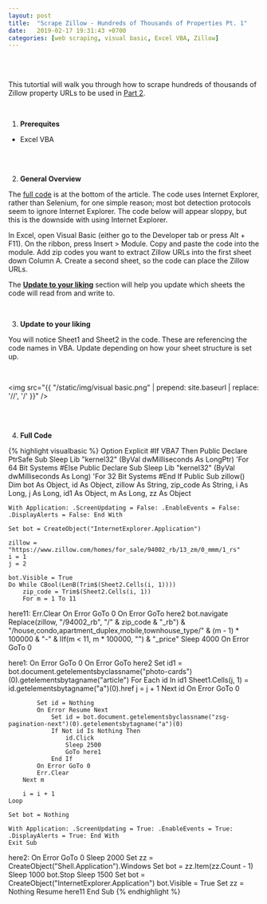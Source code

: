 ```yaml
---
layout: post
title:  "Scrape Zillow - Hundreds of Thousands of Properties Pt. 1"
date:   2019-02-17 19:31:43 +0700
categories: [web scraping, visual basic, Excel VBA, Zillow]
---
```


<br>

<br>

This tutortial will walk you through how to scrape hundreds of thousands of Zillow property URLs to be used in <a href="/python/web%20scraping/zillow/2019/02/10/Scrape-Zillow-Hundreds-of-Thousands-of-Properties-Pt.-2-without-Tax-Data.html">Part 2</a>.

<br>

<ol start="1"><li><b>Prerequites</b></li></ol>

<ul><li>Excel VBA</li></ul>

<br>

<br>

<ol start="2"><li><b>General Overview</b></li></ol>

The <a href="#full-code">full code</a> is at the bottom of the article. The code uses Internet Explorer, rather than Selenium, for one simple reason; most bot detection protocols seem to ignore Internet Explorer. The code below will appear sloppy, but this is the downside with using Internet Explorer.

In Excel, open Visual Basic (either go to the Developer tab or press Alt + F11). On the ribbon, press Insert > Module. Copy and paste the code into the module. Add zip codes you want to extract Zillow URLs into the first sheet down Column A. Create a second sheet, so the code can place the Zillow URLs.

The <b><a href="#update-to-your-liking">Update to your liking</a></b> section will help you update which sheets the code will read from and write to.

<br>

<ol start="3" id="update-to-your-liking"><li><b>Update to your liking</b></li></ol>

You will notice Sheet1 and Sheet2 in the code. These are referencing the code names in VBA. Update depending on how your sheet structure is set up.

<br>

<img src="{{ "/static/img/visual basic.png" | prepend: site.baseurl | replace: '//', '/' }}" />

<br>

<br>

<ol start="4" id="full-code"><li><b>Full Code</b></li></ol>

{% highlight visualbasic %}
Option Explicit
#If VBA7 Then
    Public Declare PtrSafe Sub Sleep Lib "kernel32" (ByVal dwMilliseconds As LongPtr) 'For 64 Bit Systems
#Else
    Public Declare Sub Sleep Lib "kernel32" (ByVal dwMilliseconds As Long) 'For 32 Bit Systems
#End If
Public Sub zillow()
    Dim bot As Object, id As Object, zillow As String, zip_code As String, i As Long, j As Long, id1 As Object, m As Long, zz As Object
    
    With Application: .ScreenUpdating = False: .EnableEvents = False: .DisplayAlerts = False: End With
        
    Set bot = CreateObject("InternetExplorer.Application")
    
    zillow = "https://www.zillow.com/homes/for_sale/94002_rb/13_zm/0_mmm/1_rs"
    i = 1
    j = 2
    
    bot.Visible = True
    Do While CBool(LenB(Trim$(Sheet2.Cells(i, 1))))
        zip_code = Trim$(Sheet2.Cells(i, 1))
        For m = 1 To 11
here11:
            Err.Clear
            On Error GoTo 0
            On Error GoTo here2
                bot.navigate Replace(zillow, "/94002_rb", "/" & zip_code & "_rb") & "/house,condo,apartment_duplex,mobile,townhouse_type/" & (m - 1) * 100000 & "-" & IIf(m < 11, m * 100000, "") & "_price"
                Sleep 4000
            On Error GoTo 0
            
here1:
            On Error GoTo 0
            On Error GoTo here2
                Set id1 = bot.document.getelementsbyclassname("photo-cards")(0).getelementsbytagname("article")
                For Each id In id1
                    Sheet1.Cells(j, 1) = id.getelementsbytagname("a")(0).href
                    j = j + 1
                Next id
            On Error GoTo 0
            
            Set id = Nothing
            On Error Resume Next
                Set id = bot.document.getelementsbyclassname("zsg-pagination-next")(0).getelementsbytagname("a")(0)
                If Not id Is Nothing Then
                    id.Click
                    Sleep 2500
                    GoTo here1
                End If
            On Error GoTo 0
            Err.Clear
        Next m
        
        i = i + 1
    Loop
    
    Set bot = Nothing
    
    With Application: .ScreenUpdating = True: .EnableEvents = True: .DisplayAlerts = True: End With
    Exit Sub
here2:
    On Error GoTo 0
    Sleep 2000
    Set zz = CreateObject("Shell.Application").Windows
    Set bot = zz.Item(zz.Count - 1)
    Sleep 1000
    bot.Stop
    Sleep 1500
    Set bot = CreateObject("InternetExplorer.Application")
    bot.Visible = True
    Set zz = Nothing
    Resume here11
End Sub
{% endhighlight %}
